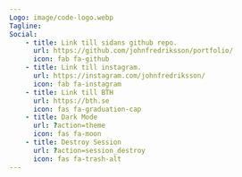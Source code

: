 ```yaml
---
Logo: image/code-logo.webp
Tagline:
Social:
    - title: Link till sidans github repo.
      url: https://github.com/johnfredriksson/portfolio/
      icon: fab fa-github
    - title: Link till instagram.
      url: https://instagram.com/johnfredriksson/
      icon: fab fa-instagram
    - title: Link till BTH
      url: https://bth.se
      icon: fas fa-graduation-cap
    - title: Dark Mode
      url: ?action=theme
      icon: fas fa-moon
    - title: Destroy Session
      url: ?action=session_destroy
      icon: fas fa-trash-alt
---
```

